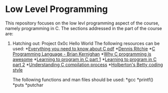# Low Level Programming

This repository focuses on the low levl programming aspect of the course, namely programming in C.
The sections addressed in the part of the course are:
1. Hatching out: Project 0x0c Hello World
   The following resources can be used:
   *[Everything you need to know about C pdf](https://s3.amazonaws.com/alx-intranet.hbtn.io/uploads/misc/2021/1/d801279f75de6a982a55d752dfd3632909f720f0.pdf?X-Amz-Algorithm=AWS4-HMAC-SHA256&X-Amz-Credential=AKIARDDGGGOU65GPZGY3%2F20210617%2Fus-east-1%2Fs3%2Faws4_request&X-Amz-Date=20210617T141840Z&X-Amz-Expires=86400&X-Amz-SignedHeaders=host&X-Amz-Signature=4aa45ff5c0f956bd5e1aefaa24aa43433cfffe6bf083bd1f023d8c10bc4345de)
   *[Dennis Ritchie](https://en.wikipedia.org/wiki/Dennis_Ritchie)
   *[C Programming Language - Brian Kernighan](https://www.youtube.com/watch?v=de2Hsvxaf8M)
   *[Why C programming is awesome](https://www.youtube.com/watch?v=smGalmxPVYc)
   *[Learning to program in C part 1](https://www.youtube.com/watch?v=rk2fK2IIiiQ)
   *[Learning to program in C part 2](https://www.youtube.com/watch?v=FwpP_MsZWnU)
   *[Understanding C compilation process](https://www.youtube.com/watch?v=VDslRumKvRA)
   *[Holberton's Betty coding style](https://github.com/holbertonschool/Betty/wiki)
   
   The following functions and man files should be used:
   *gcc
   *printf()
   *puts
   *putchar